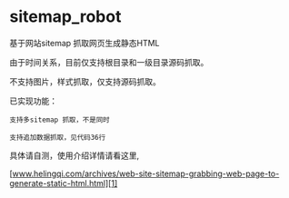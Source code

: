 # sitemap_robot
基于网站sitemap 抓取网页生成静态HTML

由于时间关系，目前仅支持根目录和一级目录源码抓取。

不支持图片，样式抓取，仅支持源码抓取。

已实现功能：

    支持多sitemap 抓取，不是同时

    支持追加数据抓取，见代码36行

具体请自测，使用介绍详情请看这里,

[www.helingqi.com/archives/web-site-sitemap-grabbing-web-page-to-generate-static-html.html][1]

  [1]: www.helingqi.com/archives/web-site-sitemap-grabbing-web-page-to-generate-static-html.html
